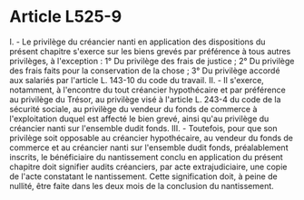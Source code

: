 # Article L525-9

I. - Le privilège du créancier nanti en application des dispositions du présent chapitre s'exerce sur les biens grevés par préférence à tous autres privilèges, à l'exception :   1° Du privilège des frais de justice ;   2° Du privilège des frais faits pour la conservation de la chose ;   3° Du privilège accordé aux salariés par l'article L. 143-10 du code du travail.   II. - Il s'exerce, notamment, à l'encontre du tout créancier hypothécaire et par préférence au privilège du Trésor, au privilège visé à l'article L. 243-4 du code de la sécurité sociale, au privilège du vendeur du fonds de commerce à l'exploitation duquel est affecté le bien grevé, ainsi qu'au privilège du créancier nanti sur l'ensemble dudit fonds.   III. - Toutefois, pour que son privilège soit opposable au créancier hypothécaire, au vendeur du fonds de commerce et au créancier nanti sur l'ensemble dudit fonds, préalablement inscrits, le bénéficiaire du nantissement conclu en application du présent chapitre doit signifier audits créanciers, par acte extrajudiciaire, une copie de l'acte constatant le nantissement. Cette signification doit, à peine de nullité, être faite dans les deux mois de la conclusion du nantissement.